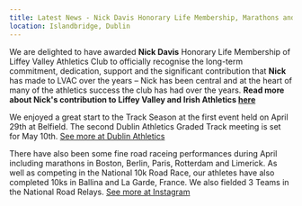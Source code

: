 ```yaml
---
title: Latest News - Nick Davis Honorary Life Membership, Marathons and Track Season is underway
location: Islandbridge, Dublin
---
```


<p>We are delighted to have awarded <b/>Nick Davis</b> Honorary Life Membership of Liffey Valley Athletics Club to officially recognise the long-term commitment, dedication, support and the significant contribution that <b/>Nick</b> has made to LVAC over the years – Nick has been central and at the heart of many of the athletics success the club has had over the years. <b>Read more about Nick's contribution to Liffey Valley and Irish Athletics <a href="https://liffeyvalleyac.com/news/2023/03/28/Nick-Davis-Hon-Life-Member/"target="_blank" rel="noopener noreferrer">here</a></b></p> 

<p>We enjoyed a great start to the Track Season at the first event held on April 29th at Belfield. The second Dublin Athletics Graded Track meeting is set for May 10th. <a href="https://dublinathletics.com/live-results"target="_blank" rel="noopener noreferrer">See more at Dublin Athletics</a></p>

<p>There have also been some fine road raceing performances during April including marathons in Boston, Berlin, Paris, Rotterdam and Limerick. As well as competing in the National 10k Road Race, our athletes have also completed 10ks in Ballina and La Garde, France. We also fielded 3 Teams in the National Road Relays. <a href="https://www.instagram.com/liffeyvalleyac/"target="_blank" rel="noopener noreferrer">See more at Instagram</a></p>